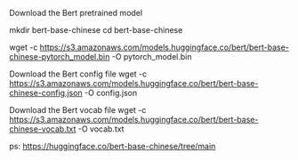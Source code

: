 Download the Bert pretrained model

mkdir bert-base-chinese
cd bert-base-chinese

wget -c https://s3.amazonaws.com/models.huggingface.co/bert/bert-base-chinese-pytorch_model.bin -O pytorch_model.bin

Download the Bert config file 
wget -c https://s3.amazonaws.com/models.huggingface.co/bert/bert-base-chinese-config.json -O config.json

Download the Bert vocab file 
wget -c https://s3.amazonaws.com/models.huggingface.co/bert/bert-base-chinese-vocab.txt -O vocab.txt


ps: https://huggingface.co/bert-base-chinese/tree/main